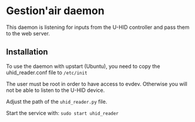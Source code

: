 # Gestion'air daemon

This daemon is listening for inputs from the U-HID controller and pass them to the web server.

## Installation

To use the daemon with upstart (Ubuntu), you need to copy the uhid_reader.conf file to `/etc/init`

The user must be root in order to have access to evdev. Otherwise you will not be able to listen to the
U-HID device.

Adjust the path of the `uhid_reader.py` file.

Start the service with: `sudo start uhid_reader`
